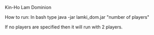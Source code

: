 Kin-Ho Lam Dominion

How to run:
In bash type 
	java -jar lamki_dom.jar "number of players"

If no players are specified then it will run with 2 players.
